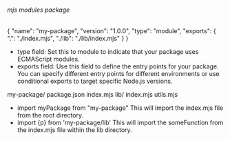 ###### mjs modules package

{
  "name": "my-package",
  "version": "1.0.0",
  "type": "module",
  "exports": {
    ".": "./index.mjs",
    "./lib": "./lib/index.mjs"
  }
}

- type field: Set this to module to indicate that your package uses ECMAScript modules.
- exports field: Use this field to define the entry points for your package. You can specify different entry points for different environments or use conditional exports to target specific Node.js versions.

my-package/
  package.json
  index.mjs
  lib/
    index.mjs
    utils.mjs

- import myPackage from "my-package"
This will import the index.mjs file from the root directory.
- import {p} from 'my-package/lib'
This will import the someFunction from the index.mjs file within the lib directory.